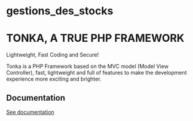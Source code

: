 # gestions_des_stocks

# TONKA, A TRUE PHP FRAMEWORK

Lightweight, Fast Coding and Secure!

Tonka is a PHP Framework based on the MVC model (Model View Controller), fast, lightweight and full of features to make the development experience more exciting and brighter.

## Documentation
[See documentation](https://clicalmani.github.io/tonka)